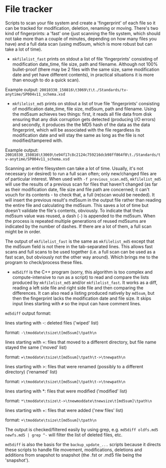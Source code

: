 # File tracker

Scripts to scan your file system and create a 'fingerprint' of each file so it can be tracked for
modification, deletion, renaming or moving. There's two kind of fingerprints: a 'fast' one (just scanning the file system,
which should not take more than a couple of minutes, depending on how many files you have) and a full data scan (using
md5sum, which is more robust but can take a lot of time).

- `mkfilelist_fast` prints on stdout a list of file 'fingerprints' consisting of
modification date_time, file size, path and filename. Although not 100% bullet-proof (there may be 2 files with the same size,
same modification date and yet have different contents), in practical situations it is more than enough to do a quick scan).

Example output: `20010330_150816\t3069\t\t./Standards/tv-anytime/SP004v11_schema.xsd`

- `mkfilelist_md5` prints on stdout a list of true file 'fingerprints' consisting of
modification date_time, file size, md5sum, path and filename. Using the md5sum achieves two things: first, it reads all file data
from disk ensuring that any disk corruption gets detected (producing I/O errors) and secondly, it produces the the MD5 hash of
the data as the data fingerprint, which will be associated with the file regardless its modification date and will stay the
same as long as the file is not modified/tampered with.

Example output: `20010330_150816\t3069\te94f17c8c2124c759216dcb98ff864f0\t./Standards/tv-anytime/SP004v11_schema.xsd`

Scanning an entire filesystem can take a lot of time. Usually, it's not necessary (or desired) to run a full scan often; only new/changed files are of particular interest. When used with `-f previous_scan.md5`, `mkfilelist_md5` will use the results of a previous scan for files that haven't changed (as far as their modification date, file size and file path are concerned; it can't vouch for its contents - to check that, a full (re)scan would be needed). It will insert the previous result's md5sum in the output file rather than reading the entire file and calculating the md5sum. This saves a lot of time but doesn't validate the file's contents, obviously. To indicate that the/a md5sum value was reused, a dash (`-`) is appended to the md5sum. When the process is repeated multiple generations of reused md5sums are indicated by the number of dashes. If there are a lot of them, a full scan might be in order.

The output of `mkfilelist_fast` is the same as `mkfilelist_md5` except that the md5sum field is not there in the tab-separated
lines. This allows fast scans and full scans to be used together (i.e. a full scan can be used as a fast scan, but obviously
not the other way around). Which brings me to the program to check/process these files.

- `md5diff` is the C++ program (sorry, this algorithm is too complex and compute-intensive to run as a script) to read and compare the lists produced by `mkfilelist_md5` and/or `mkfilelist_fast`. It works as a diff, reading a left side file and right side file and then comparing the differences. It can also read a listing produced natively by `md5sum`, but then the fingerprint lacks the modification date and file size. It skips input lines starting with `#` so the input can have comment lines.

`md5diff` output format:

lines starting with -: deleted files ('wiped' list)

  format: `-\tmoddate\tsize\t[md5sum]\tpath\n`
  
lines starting with =: files that moved to a different directory, but file name stayed the same ('moved' list)

  format: `=\tmoddate\tsize\t[md5sum]\tpath\t->\tnewpath\n`
  
lines starting with >: files that were renamed (possibly to a different directory) ('renamed' list)

  format: `>\tmoddate\tsize\t[md5sum]\tpath\t->\tnewpath\n`
  
lines starting with *: files that were modified ('modified' list)

  format: `*\tmoddate\tsize\t->\tnewmoddate\tnewsize\t[md5sum]\tpath\n`

lines starting with +: files that were added ('new files' list)

  format: `+\tmoddate\tsize\t[md5sum]\tpath\n`

The output is checked/filtered easily by using grep, e.g. `md5diff oldfs.md5 newfs.md5 | grep ^-` will filter the list of deleted files, etc.

`md5diff` is also the basis for the `backup_update_...` scripts because it directs these scripts to handle file movement, modifications, deletions and additions from snapshot to snapshot (the .fst or .md5 file being the 'snapshot').
